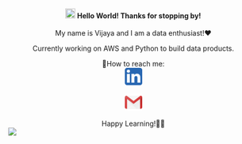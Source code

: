 #### <div align="center"> <img src="https://raw.githubusercontent.com/MartinHeinz/MartinHeinz/master/wave.gif" style="height: 20px; width:20px" > Hello World! Thanks for stopping by!  </div>
<div align="center"> My name is Vijaya and I am a data enthusiast!❤️ </div>
<p align='center'> Currently working on AWS and Python to build data products. </p>
<div align="center"> 🤝How to reach me: </div>

<div align='center'>
<div> </div>
 <a href="https://www.linkedin.com/in/vijayalaxmi-wakode/"> <img src="https://raw.githubusercontent.com/deepajarout/deepajarout/main/5296501_linkedin_network_linkedin logo_icon.png" alt="Vijaya Wakode | LinkedIn" width="35px"/></a>

<a href="mailto:vijayalaxmiwakode@gmail.com"><img src="https://raw.githubusercontent.com/deepajarout/deepajarout/main/2993691_brand_brands_gmail_logo_logos_icon.png" alt="Vijaya Wakode | Gmail" width="35px"/></a>
 </div>
<div align='center'> Happy Learning!🙇‍♀️ </div>
<img src="https://raw.githubusercontent.com/mayhemantt/mayhemantt/Update/svg/Bottom.svg" />


